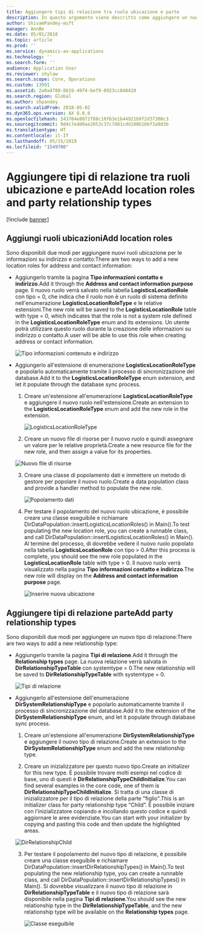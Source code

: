 ```yaml
---
title: Aggiungere tipi di relazione tra ruolo ubicazione e parte
description: In questo argomento viene descritto come aggiungere un nuovo tipo di relazione tra ruolo ubicazione e parte.
author: ShivamPandey-msft
manager: AnnBe
ms.date: 05/01/2018
ms.topic: article
ms.prod: ''
ms.service: dynamics-ax-applications
ms.technology: ''
ms.search.form: ''
audience: Application User
ms.reviewer: shylaw
ms.search.scope: Core, Operations
ms.custom: 13991
ms.assetid: 2a0a4789-8619-4974-bef9-0923cc848420
ms.search.region: Global
ms.author: shpandey
ms.search.validFrom: 2018-05-02
ms.dyn365.ops.version: AX 8.0.0
ms.openlocfilehash: 543784e8072f88c10f63e1b44921b9f2d37308c3
ms.sourcegitcommit: 9d4c7edd0ae2053c37c7d81cdd180b16bf3a9d3b
ms.translationtype: HT
ms.contentlocale: it-IT
ms.lasthandoff: 05/15/2019
ms.locfileid: "1549700"
---
```

# <a name="add-location-roles-and-party-relationship-types"></a><span data-ttu-id="fed6c-103">Aggiungere tipi di relazione tra ruoli ubicazione e parte</span><span class="sxs-lookup"><span data-stu-id="fed6c-103">Add location roles and party relationship types</span></span> 

[!include [banner](../includes/banner.md)]

## <a name="add-location-roles"></a><span data-ttu-id="fed6c-104">Aggiungi ruoli ubicazioni</span><span class="sxs-lookup"><span data-stu-id="fed6c-104">Add location roles</span></span>

<span data-ttu-id="fed6c-105">Sono disponibili due modi per aggiungere nuovi ruoli ubicazione per le informazioni su indirizzo e contatto:</span><span class="sxs-lookup"><span data-stu-id="fed6c-105">There are two ways to add a new location roles for address and contact information:</span></span>

-  <span data-ttu-id="fed6c-106">Aggiungerlo tramite la pagina **Tipo informazioni contatto e indirizzo**.</span><span class="sxs-lookup"><span data-stu-id="fed6c-106">Add it through the **Address and contact information purpose** page.</span></span> <span data-ttu-id="fed6c-107">Il nuovo ruolo verrà salvato nella tabella **LogisticsLocationRole** con tipo = 0, che indica che il ruolo non è un ruolo di sistema definito nell'enumerazione **LogisticsLocationRoleType** e le relative estensioni.</span><span class="sxs-lookup"><span data-stu-id="fed6c-107">The new role will be saved to the **LogisticsLocationRole** table with type = 0, which indicates that the role is not a system role defined in the **LogisticsLocationRoleType** enum and its extensions.</span></span> <span data-ttu-id="fed6c-108">Un utente potrà utilizzare questo ruolo durante la creazione delle informazioni su indirizzo o contatto.</span><span class="sxs-lookup"><span data-stu-id="fed6c-108">A user will be able to use this role when creating address or contact information.</span></span>

    ![Tipo informazioni contenuto e indirizzo](media/Address-Contact.PNG)

-  <span data-ttu-id="fed6c-110">Aggiungerlo all'estensione di enumerazione **LogisticsLocationRoleType** e popolarlo automaticamente tramite il processo di sincronizzazione del database.</span><span class="sxs-lookup"><span data-stu-id="fed6c-110">Add it to the **LogisticsLocationRoleType** enum extension, and let it populate through the database sync process.</span></span>

    1.  <span data-ttu-id="fed6c-111">Creare un'estensione all'enumerazione **LogisticsLocationRoleType** e aggiungere il nuovo ruolo nell'estensione.</span><span class="sxs-lookup"><span data-stu-id="fed6c-111">Create an extension to the **LogisticsLocationRoleType** enum and add the new role in the extension.</span></span> 
  
        ![LogisticsLocationRoleType](media/Logistics.PNG)

    2. <span data-ttu-id="fed6c-113">Creare un nuovo file di risorse per il nuovo ruolo e quindi assegnare un valore per le relative proprietà.</span><span class="sxs-lookup"><span data-stu-id="fed6c-113">Create a new resource file for the new role, and then assign a value for its properties.</span></span>
     
     ![Nuovo file di risorse](media/Resource.PNG)
        
    3.  <span data-ttu-id="fed6c-115">Creare una classe di popolamento dati e immettere un metodo di gestore per popolare il nuovo ruolo.</span><span class="sxs-lookup"><span data-stu-id="fed6c-115">Create a data population class and provide a handler method to populate the new role.</span></span> 

        ![Popolamento dati](media/Dirdata.PNG)

    4.  <span data-ttu-id="fed6c-117">Per testare il popolamento del nuovo ruolo ubicazione, è possibile creare una classe eseguibile e richiamare DirDataPopulation::insertLogisticsLocationRoles() in Main().</span><span class="sxs-lookup"><span data-stu-id="fed6c-117">To test populating the new location role, you can create a runnable class, and call DirDataPopulation::insertLogisticsLocationRoles() in Main().</span></span> <span data-ttu-id="fed6c-118">Al termine del processo, di dovrebbe vedere il nuovo ruolo popolato nella tabella **LogisticsLocationRole** con tipo \> 0.</span><span class="sxs-lookup"><span data-stu-id="fed6c-118">After this process is complete, you should see the new role populated in the **LogisticsLocationRole** table with type \> 0.</span></span> <span data-ttu-id="fed6c-119">Il nuovo ruolo verrà visualizzato nella pagina **Tipo informazioni contatto e indirizzo**.</span><span class="sxs-lookup"><span data-stu-id="fed6c-119">The new role will display on the **Address and contact information purpose** page.</span></span>

        ![Inserire nuova ubicazione](media/InsertNewLocation.PNG)

## <a name="add-party-relationship-types"></a><span data-ttu-id="fed6c-121">Aggiungere tipi di relazione parte</span><span class="sxs-lookup"><span data-stu-id="fed6c-121">Add party relationship types</span></span> 

<span data-ttu-id="fed6c-122">Sono disponibili due modi per aggiungere un nuovo tipo di relazione:</span><span class="sxs-lookup"><span data-stu-id="fed6c-122">There are two ways to add a new relationship type:</span></span>

-   <span data-ttu-id="fed6c-123">Aggiungerlo tramite la pagina **Tipi di relazione**.</span><span class="sxs-lookup"><span data-stu-id="fed6c-123">Add it through the **Relationship types** page.</span></span> <span data-ttu-id="fed6c-124">La nuova relazione verrà salvata in **DirRelationshipTypeTable** con systemtype = 0.</span><span class="sxs-lookup"><span data-stu-id="fed6c-124">The new relationship will be saved to **DirRelationshipTypeTable** with systemtype = 0.</span></span>

    ![Tipi di relazione](media/Relationship.PNG)

-  <span data-ttu-id="fed6c-126">Aggiungerlo all'estensione dell'enumerazione **DirSystemRelationshipType** e popolarlo automaticamente tramite il processo di sincronizzazione del database.</span><span class="sxs-lookup"><span data-stu-id="fed6c-126">Add it to the extension of the **DirSystemRelationshipType** enum, and let it populate through database sync process.</span></span>

    1.  <span data-ttu-id="fed6c-127">Creare un'estensione all'enumerazione **DirSystemRelationshipType** e aggiungere il nuovo tipo di relazione.</span><span class="sxs-lookup"><span data-stu-id="fed6c-127">Create an extension to the **DirSystemRelationshipType** enum and add the new relationship type.</span></span>

    2. <span data-ttu-id="fed6c-128">Creare un inizializzatore per questo nuovo tipo.</span><span class="sxs-lookup"><span data-stu-id="fed6c-128">Create an initializer for this new type.</span></span> <span data-ttu-id="fed6c-129">È possibile trovare molti esempi nel codice di base, uno di questi è **DirRelationshipTypeChildInitialize**.</span><span class="sxs-lookup"><span data-stu-id="fed6c-129">You can find several examples in the core code, one of them is  **DirRelationshipTypeChildInitialize**.</span></span> <span data-ttu-id="fed6c-130">Si tratta di una classe di inizializzatore per il tipo di relazione della parte "figlio".</span><span class="sxs-lookup"><span data-stu-id="fed6c-130">This is an initializer class for party relationship type “Child”.</span></span> <span data-ttu-id="fed6c-131">È possibile iniziare con l'inizializzatore copiando e incollando questo codice e quindi aggiornare le aree evidenziate.</span><span class="sxs-lookup"><span data-stu-id="fed6c-131">You can start with your initializer by copying and pasting this code and then update the highlighted areas.</span></span>
    
    ![DirRelationshipChild](media/DirRelationship.PNG)

    3.  <span data-ttu-id="fed6c-133">Per testare il popolamento del nuovo tipo di relazione, è possibile creare una classe eseguibile e richiamare DirDataPopulation::insertDirRelationshipTypes() in Main().</span><span class="sxs-lookup"><span data-stu-id="fed6c-133">To test populating the new relationship type, you can create a runnable class, and call DirDataPopulation::insertDirRelationshipTypes() in Main().</span></span> <span data-ttu-id="fed6c-134">Si dovrebbe visualizzare il nuovo tipo di relazione in **DirRelationshipTypeTable** e il nuovo tipo di relazione sarà disponibile nella pagina **Tipi di relazione**.</span><span class="sxs-lookup"><span data-stu-id="fed6c-134">You should see the new relationship type in the **DirRelationshipTypeTable**, and the new relationship type will be available on the **Relationship types** page.</span></span>

        ![Classe eseguibile](media/Runnable.PNG)
